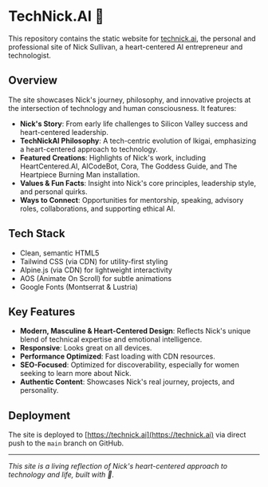 # TechNick.AI 💜

This repository contains the static website for [technick.ai](https://technick.ai), the
personal and professional site of Nick Sullivan, a heart-centered AI entrepreneur and
technologist.

## Overview

The site showcases Nick's journey, philosophy, and innovative projects at the
intersection of technology and human consciousness. It features:

- **Nick's Story**: From early life challenges to Silicon Valley success and
  heart-centered leadership.
- **TechNickAI Philosophy**: A tech-centric evolution of Ikigai, emphasizing a
  heart-centered approach to technology.
- **Featured Creations**: Highlights of Nick's work, including HeartCentered.AI,
  AICodeBot, Cora, The Goddess Guide, and The Heartpiece Burning Man installation.
- **Values & Fun Facts**: Insight into Nick's core principles, leadership style, and
  personal quirks.
- **Ways to Connect**: Opportunities for mentorship, speaking, advisory roles,
  collaborations, and supporting ethical AI.

## Tech Stack

- Clean, semantic HTML5
- Tailwind CSS (via CDN) for utility-first styling
- Alpine.js (via CDN) for lightweight interactivity
- AOS (Animate On Scroll) for subtle animations
- Google Fonts (Montserrat & Lustria)

## Key Features

- **Modern, Masculine & Heart-Centered Design**: Reflects Nick's unique blend of
  technical expertise and emotional intelligence.
- **Responsive**: Looks great on all devices.
- **Performance Optimized**: Fast loading with CDN resources.
- **SEO-Focused**: Optimized for discoverability, especially for women seeking to learn
  more about Nick.
- **Authentic Content**: Showcases Nick's real journey, projects, and personality.

## Deployment

The site is deployed to [https://technick.ai](https://technick.ai) via direct push to
the `main` branch on GitHub.

---

_This site is a living reflection of Nick's heart-centered approach to technology and
life, built with 💜._
